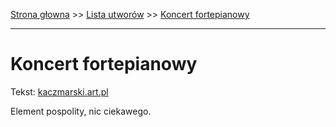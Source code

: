 [Strona głowna](../index.md) >> [Lista utworów](../list.md) >> [Koncert fortepianowy](212.md)

---

# Koncert fortepianowy

Tekst: [kaczmarski.art.pl](https://www.kaczmarski.art.pl/tworczosc/wiersze/koncert-fortepianowy/)

Element pospolity, nic ciekawego.
